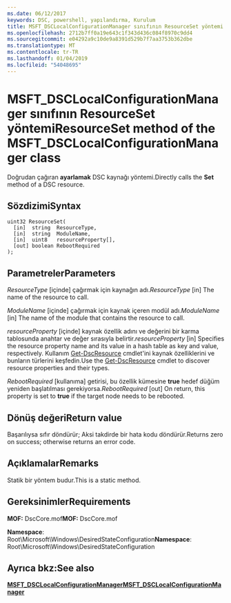 ```yaml
---
ms.date: 06/12/2017
keywords: DSC, powershell, yapılandırma, Kurulum
title: MSFT_DSCLocalConfigurationManager sınıfının ResourceSet yöntemi
ms.openlocfilehash: 2712b7ff0a19e643c1f343d436c084f8970c9dd4
ms.sourcegitcommit: e04292a9c10de9a8391d529b7f7aa3753b362dbe
ms.translationtype: MT
ms.contentlocale: tr-TR
ms.lasthandoff: 01/04/2019
ms.locfileid: "54048695"
---
```

# <a name="resourceset-method-of-the-msftdsclocalconfigurationmanager-class"></a><span data-ttu-id="b98be-103">MSFT_DSCLocalConfigurationManager sınıfının ResourceSet yöntemi</span><span class="sxs-lookup"><span data-stu-id="b98be-103">ResourceSet method of the MSFT_DSCLocalConfigurationManager class</span></span>

<span data-ttu-id="b98be-104">Doğrudan çağıran **ayarlamak** DSC kaynağı yöntemi.</span><span class="sxs-lookup"><span data-stu-id="b98be-104">Directly calls the **Set** method of a DSC resource.</span></span>

## <a name="syntax"></a><span data-ttu-id="b98be-105">Sözdizimi</span><span class="sxs-lookup"><span data-stu-id="b98be-105">Syntax</span></span>

```mof
uint32 ResourceSet(
  [in]  string  ResourceType,
  [in]  string  ModuleName,
  [in]  uint8   resourceProperty[],
  [out] boolean RebootRequired
);
```

## <a name="parameters"></a><span data-ttu-id="b98be-106">Parametreler</span><span class="sxs-lookup"><span data-stu-id="b98be-106">Parameters</span></span>

<span data-ttu-id="b98be-107">*ResourceType* \[içinde\] çağırmak için kaynağın adı.</span><span class="sxs-lookup"><span data-stu-id="b98be-107">*ResourceType* \[in\] The name of the resource to call.</span></span>

<span data-ttu-id="b98be-108">*ModuleName* \[içinde\] çağırmak için kaynak içeren modül adı.</span><span class="sxs-lookup"><span data-stu-id="b98be-108">*ModuleName* \[in\] The name of the module that contains the resource to call.</span></span>

<span data-ttu-id="b98be-109">*resourceProperty* \[içinde\] kaynak özellik adını ve değerini bir karma tablosunda anahtar ve değer sırasıyla belirtir.</span><span class="sxs-lookup"><span data-stu-id="b98be-109">*resourceProperty* \[in\] Specifies the resource property name and its value in a hash table as key and value, respectively.</span></span> <span data-ttu-id="b98be-110">Kullanım [Get-DscResource](/powershell/module/PSDesiredStateConfiguration/Get-DscResource) cmdlet'ini kaynak özelliklerini ve bunların türlerini keşfedin.</span><span class="sxs-lookup"><span data-stu-id="b98be-110">Use the [Get-DscResource](/powershell/module/PSDesiredStateConfiguration/Get-DscResource) cmdlet to discover resource properties and their types.</span></span>

<span data-ttu-id="b98be-111">*RebootRequired* \[kullanıma\] getirisi, bu özellik kümesine **true** hedef düğüm yeniden başlatılması gerekiyorsa.</span><span class="sxs-lookup"><span data-stu-id="b98be-111">*RebootRequired* \[out\] On return, this property is set to **true** if the target node needs to be rebooted.</span></span>

## <a name="return-value"></a><span data-ttu-id="b98be-112">Dönüş değeri</span><span class="sxs-lookup"><span data-stu-id="b98be-112">Return value</span></span>

<span data-ttu-id="b98be-113">Başarılıysa sıfır döndürür; Aksi takdirde bir hata kodu döndürür.</span><span class="sxs-lookup"><span data-stu-id="b98be-113">Returns zero on success; otherwise returns an error code.</span></span>

## <a name="remarks"></a><span data-ttu-id="b98be-114">Açıklamalar</span><span class="sxs-lookup"><span data-stu-id="b98be-114">Remarks</span></span>

<span data-ttu-id="b98be-115">Statik bir yöntem budur.</span><span class="sxs-lookup"><span data-stu-id="b98be-115">This is a static method.</span></span>

## <a name="requirements"></a><span data-ttu-id="b98be-116">Gereksinimler</span><span class="sxs-lookup"><span data-stu-id="b98be-116">Requirements</span></span>

<span data-ttu-id="b98be-117">**MOF:** DscCore.mof</span><span class="sxs-lookup"><span data-stu-id="b98be-117">**MOF:** DscCore.mof</span></span>

<span data-ttu-id="b98be-118">**Namespace**: Root\Microsoft\Windows\DesiredStateConfiguration</span><span class="sxs-lookup"><span data-stu-id="b98be-118">**Namespace**: Root\Microsoft\Windows\DesiredStateConfiguration</span></span>

## <a name="see-also"></a><span data-ttu-id="b98be-119">Ayrıca bkz:</span><span class="sxs-lookup"><span data-stu-id="b98be-119">See also</span></span>

[<span data-ttu-id="b98be-120">**MSFT_DSCLocalConfigurationManager**</span><span class="sxs-lookup"><span data-stu-id="b98be-120">**MSFT_DSCLocalConfigurationManager**</span></span>](msft-dsclocalconfigurationmanager.md)